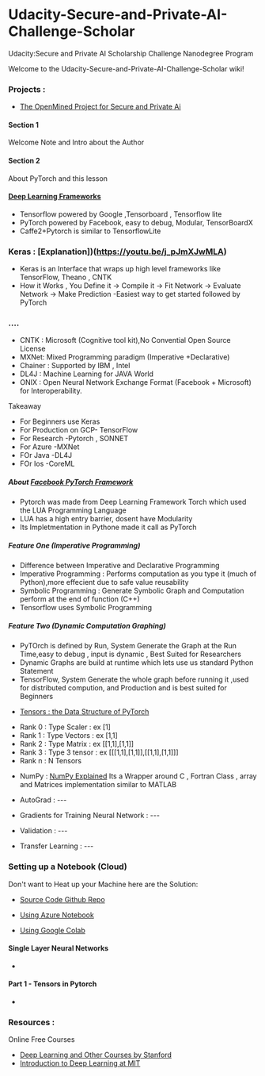 # Udacity-Secure-and-Private-AI-Challenge-Scholar
Udacity:Secure and Private AI Scholarship Challenge Nanodegree Program

Welcome to the Udacity-Secure-and-Private-AI-Challenge-Scholar wiki!

### Projects :
* [The OpenMined Project for Secure and Private Ai](https://www.openmined.org)

 
#### Section 1 
Welcome Note and Intro about the Author  

#### Section 2
About PyTorch and this lesson  

#### [Deep Learning Frameworks](https://youtu.be/SJldOOs4vB8)
- Tensorflow powered by Google ,Tensorboard , Tensorflow lite
- PyTorch powered by Facebook, easy to debug, Modular, TensorBoardX
- Caffe2+Pytorch is similar to TensorflowLite

### Keras : [Explanation])(https://youtu.be/j_pJmXJwMLA) 
- Keras is an Interface that wraps up high level frameworks like TensorFlow, Theano , CNTK 
- How it Works , You Define it -> Compile it -> Fit Network -> Evaluate Network -> Make Prediction
-Easiest way to get started followed by PyTorch


### ....
- CNTK : Microsoft (Cognitive tool kit),No Convential Open Source License  
- MXNet: Mixed Programming paradigm (Imperative +Declarative)
- Chainer : Supported by IBM , Intel 
- DL4J : Machine Learning for JAVA World
- ONIX : Open Neural Network Exchange Format (Facebook + Microsoft) for Interoperability.

Takeaway
- For Beginners use Keras
- For Production on GCP- TensorFlow
- For Research -Pytorch , SONNET
- For Azure -MXNet
- FOr Java -DL4J
- FOr Ios -CoreML


##### About [Facebook PyTorch Framework](https://pytorch.org/)
- Pytorch was made from Deep Learning Framework Torch which used the LUA Programming Language
- LUA has a high entry barrier, dosent have Modularity
- Its Impletmentation in Pythone made it call as PyTorch
##### Feature One (Imperative Programming)
- Difference between Imperative and Declarative Programming
- Imperative Programming : Performs computation as you type it (much of Python),more effecient due to safe value reusability 
- Symbolic Programming : Generate Symbolic Graph and Computation perform at the end of function (C++)
- Tensorflow uses Symbolic Programming
##### Feature Two (Dynamic Computation Graphing)
- PyTOrch is defined by Run, System Generate the Graph at the Run Time,easy to debug , input is dynamic , Best Suited for Researchers
- Dynamic Graphs are build at runtime which lets use us standard Python Statement
- TensorFlow, System Generate the whole graph before running it ,used for distributed compution, and Production and is best suited for Beginners

* [Tensors : the Data Structure of PyTorch](https://youtu.be/tIqoI4jGE-w) 
- Rank 0  : Type  Scaler  : ex [1]
- Rank 1  : Type  Vectors : ex [1,1]
- Rank 2  : Type  Matrix  : ex [[1,1],[1,1]]
- Rank 3  : Type 3 tensor : ex [[[1,1],[1,1]],[[1,1],[1,1]]]
- Rank n  : N Tensors 


* NumPy : [NumPy Explained](https://youtu.be/Tkv45wgxlEU) Its a Wrapper around C , Fortran Class , array and Matrices implementation similar to MATLAB

* AutoGrad : --- 
* Gradients for Training Neural Network :  ---
* Validation : ---
* Transfer Learning : --- 


### Setting up a Notebook (Cloud)
Don't want to Heat up your Machine here are the Solution: 

* [Source Code Github Repo](https://github.com/udacity/deep-learning-v2-pytorch)

* [Using Azure Notebook](https://blogs.msdn.microsoft.com/uk_faculty_connection/2019/02/12/using-pytorch-with-azure/)

* [Using Google Colab](https://colab.research.google.com)



#### Single  Layer Neural Networks 

* 

#### Part 1 - Tensors in Pytorch
- 

 


### Resources :  

Online Free Courses
* [Deep Learning and Other Courses by Stanford](https://lagunita.stanford.edu/)  
* [Introduction to Deep Learning at MIT](http://introtodeeplearning.com/)
